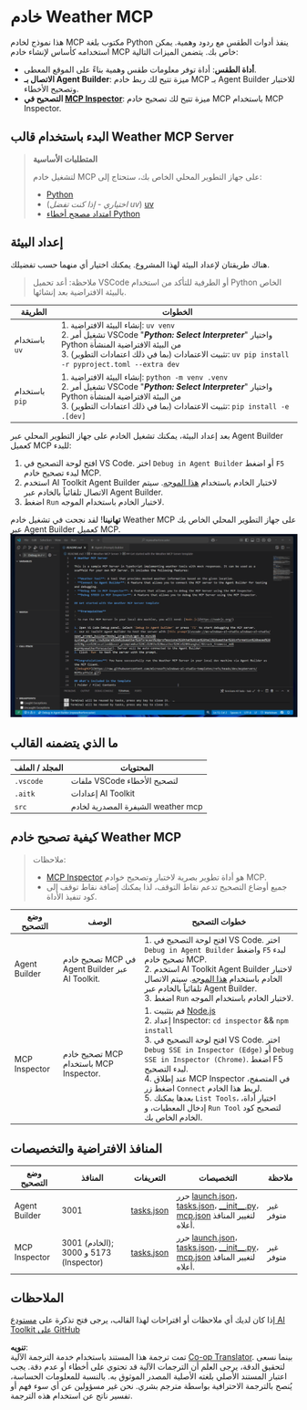 <!--
CO_OP_TRANSLATOR_METADATA:
{
  "original_hash": "999c5e7623c1e2d5e5a07c2feb39eb67",
  "translation_date": "2025-06-10T06:22:48+00:00",
  "source_file": "10-StreamliningAIWorkflowsBuildingAnMCPServerWithAIToolkit/lab3/code/weather_mcp/README.md",
  "language_code": "ar"
}
-->
# خادم Weather MCP

هذا نموذج لخادم MCP مكتوب بلغة Python ينفذ أدوات الطقس مع ردود وهمية. يمكن استخدامه كأساس لإنشاء خادم MCP خاص بك. يتضمن الميزات التالية:

- **أداة الطقس**: أداة توفر معلومات طقس وهمية بناءً على الموقع المعطى.
- **الاتصال بـ Agent Builder**: ميزة تتيح لك ربط خادم MCP بـ Agent Builder للاختبار وتصحيح الأخطاء.
- **التصحيح في [MCP Inspector](https://github.com/modelcontextprotocol/inspector)**: ميزة تتيح لك تصحيح خادم MCP باستخدام MCP Inspector.

## البدء باستخدام قالب Weather MCP Server

> **المتطلبات الأساسية**
>
> لتشغيل خادم MCP على جهاز التطوير المحلي الخاص بك، ستحتاج إلى:
>
> - [Python](https://www.python.org/)
> - (*اختياري - إذا كنت تفضل uv*) [uv](https://github.com/astral-sh/uv)
> - [امتداد مصحح أخطاء Python](https://marketplace.visualstudio.com/items?itemName=ms-python.debugpy)

## إعداد البيئة

هناك طريقتان لإعداد البيئة لهذا المشروع. يمكنك اختيار أي منهما حسب تفضيلك.

> ملاحظة: أعد تحميل VSCode أو الطرفية للتأكد من استخدام Python الخاص بالبيئة الافتراضية بعد إنشائها.

| الطريقة | الخطوات |
| -------- | ----- |
| باستخدام `uv` | 1. إنشاء البيئة الافتراضية: `uv venv` <br>2. تشغيل أمر VSCode "***Python: Select Interpreter***" واختيار Python من البيئة الافتراضية المنشأة <br>3. تثبيت الاعتمادات (بما في ذلك اعتمادات التطوير): `uv pip install -r pyproject.toml --extra dev` |
| باستخدام `pip` | 1. إنشاء البيئة الافتراضية: `python -m venv .venv` <br>2. تشغيل أمر VSCode "***Python: Select Interpreter***" واختيار Python من البيئة الافتراضية المنشأة<br>3. تثبيت الاعتمادات (بما في ذلك اعتمادات التطوير): `pip install -e .[dev]` |

بعد إعداد البيئة، يمكنك تشغيل الخادم على جهاز التطوير المحلي عبر Agent Builder كعميل MCP للبدء:
1. افتح لوحة التصحيح في VS Code. اختر `Debug in Agent Builder` أو اضغط `F5` لبدء تصحيح خادم MCP.
2. استخدم AI Toolkit Agent Builder لاختبار الخادم باستخدام [هذا الموجه](../../../../../../../../../../../open_prompt_builder). سيتم الاتصال تلقائياً بالخادم عبر Agent Builder.
3. اضغط `Run` لاختبار الخادم باستخدام الموجه.

**تهانينا**! لقد نجحت في تشغيل خادم Weather MCP على جهاز التطوير المحلي الخاص بك عبر Agent Builder كعميل MCP.
![DebugMCP](https://raw.githubusercontent.com/microsoft/windows-ai-studio-templates/refs/heads/dev/mcpServers/mcp_debug.gif)

## ما الذي يتضمنه القالب

| المجلد / الملف| المحتويات                                     |
| ------------ | -------------------------------------------- |
| `.vscode`    | ملفات VSCode لتصحيح الأخطاء                   |
| `.aitk`      | إعدادات AI Toolkit                |
| `src`        | الشيفرة المصدرية لخادم weather mcp   |

## كيفية تصحيح خادم Weather MCP

> ملاحظات:
> - [MCP Inspector](https://github.com/modelcontextprotocol/inspector) هو أداة تطوير بصرية لاختبار وتصحيح خوادم MCP.
> - جميع أوضاع التصحيح تدعم نقاط التوقف، لذا يمكنك إضافة نقاط توقف إلى كود تنفيذ الأداة.

| وضع التصحيح | الوصف | خطوات التصحيح |
| ---------- | ----------- | --------------- |
| Agent Builder | تصحيح خادم MCP في Agent Builder عبر AI Toolkit. | 1. افتح لوحة التصحيح في VS Code. اختر `Debug in Agent Builder` واضغط `F5` لبدء تصحيح خادم MCP.<br>2. استخدم AI Toolkit Agent Builder لاختبار الخادم باستخدام [هذا الموجه](../../../../../../../../../../../open_prompt_builder). سيتم الاتصال تلقائياً بالخادم عبر Agent Builder.<br>3. اضغط `Run` لاختبار الخادم باستخدام الموجه. |
| MCP Inspector | تصحيح خادم MCP باستخدام MCP Inspector. | 1. قم بتثبيت [Node.js](https://nodejs.org/)<br> 2. إعداد Inspector: `cd inspector` && `npm install` <br> 3. افتح لوحة التصحيح في VS Code. اختر `Debug SSE in Inspector (Edge)` أو `Debug SSE in Inspector (Chrome)`. اضغط F5 لبدء التصحيح.<br> 4. عند إطلاق MCP Inspector في المتصفح، اضغط زر `Connect` لربط هذا الخادم.<br> 5. بعدها يمكنك `List Tools`، اختيار أداة، إدخال المعطيات، و `Run Tool` لتصحيح كود الخادم الخاص بك.<br> |

## المنافذ الافتراضية والتخصيصات

| وضع التصحيح | المنافذ | التعريفات | التخصيصات | ملاحظة |
| ---------- | ----- | ------------ | -------------- |-------------- |
| Agent Builder | 3001 | [tasks.json](../../../../../../10-StreamliningAIWorkflowsBuildingAnMCPServerWithAIToolkit/lab3/code/weather_mcp/.vscode/tasks.json) | حرر [launch.json](../../../../../../10-StreamliningAIWorkflowsBuildingAnMCPServerWithAIToolkit/lab3/code/weather_mcp/.vscode/launch.json)، [tasks.json](../../../../../../10-StreamliningAIWorkflowsBuildingAnMCPServerWithAIToolkit/lab3/code/weather_mcp/.vscode/tasks.json)، [\_\_init\_\_.py](../../../../../../10-StreamliningAIWorkflowsBuildingAnMCPServerWithAIToolkit/lab3/code/weather_mcp/src/__init__.py)، [mcp.json](../../../../../../10-StreamliningAIWorkflowsBuildingAnMCPServerWithAIToolkit/lab3/code/weather_mcp/.aitk/mcp.json) لتغيير المنافذ أعلاه. | غير متوفر |
| MCP Inspector | 3001 (الخادم); 5173 و 3000 (Inspector) | [tasks.json](../../../../../../10-StreamliningAIWorkflowsBuildingAnMCPServerWithAIToolkit/lab3/code/weather_mcp/.vscode/tasks.json) | حرر [launch.json](../../../../../../10-StreamliningAIWorkflowsBuildingAnMCPServerWithAIToolkit/lab3/code/weather_mcp/.vscode/launch.json)، [tasks.json](../../../../../../10-StreamliningAIWorkflowsBuildingAnMCPServerWithAIToolkit/lab3/code/weather_mcp/.vscode/tasks.json)، [\_\_init\_\_.py](../../../../../../10-StreamliningAIWorkflowsBuildingAnMCPServerWithAIToolkit/lab3/code/weather_mcp/src/__init__.py)، [mcp.json](../../../../../../10-StreamliningAIWorkflowsBuildingAnMCPServerWithAIToolkit/lab3/code/weather_mcp/.aitk/mcp.json) لتغيير المنافذ أعلاه.| غير متوفر |

## الملاحظات

إذا كان لديك أي ملاحظات أو اقتراحات لهذا القالب، يرجى فتح تذكرة على [مستودع AI Toolkit على GitHub](https://github.com/microsoft/vscode-ai-toolkit/issues)

**تنويه**:  
تمت ترجمة هذا المستند باستخدام خدمة الترجمة الآلية [Co-op Translator](https://github.com/Azure/co-op-translator). بينما نسعى لتحقيق الدقة، يرجى العلم أن الترجمات الآلية قد تحتوي على أخطاء أو عدم دقة. يجب اعتبار المستند الأصلي بلغته الأصلية المصدر الموثوق به. بالنسبة للمعلومات الحساسة، يُنصح بالترجمة الاحترافية بواسطة مترجم بشري. نحن غير مسؤولين عن أي سوء فهم أو تفسير ناتج عن استخدام هذه الترجمة.